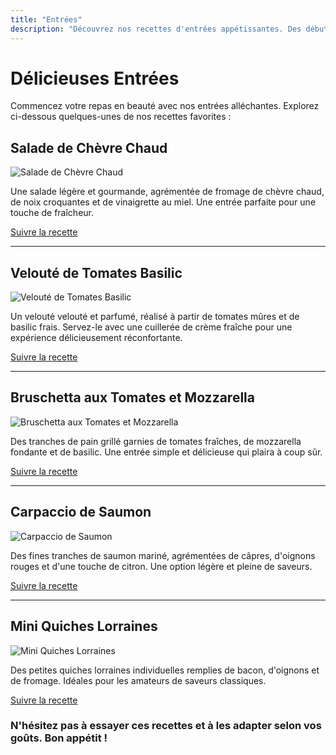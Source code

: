 ```yaml
---
title: "Entrées"
description: "Découvrez nos recettes d'entrées appétissantes. Des débuts de repas savoureux qui ouvrent l'appétit."
---
```


# Délicieuses Entrées

Commencez votre repas en beauté avec nos entrées alléchantes. Explorez ci-dessous quelques-unes de nos recettes favorites :

## Salade de Chèvre Chaud

![Salade de Chèvre Chaud](/recipes/salade-de-chevre-chaud.jpeg)

Une salade légère et gourmande, agrémentée de fromage de chèvre chaud, de noix croquantes et de vinaigrette au miel. Une entrée parfaite pour une touche de fraîcheur.

[Suivre la recette](recettes/salade-de-chevre-chaud)

---

## Velouté de Tomates Basilic

![Velouté de Tomates Basilic](/recipes/veloute-de-tomates-basilic.jpeg)

Un velouté velouté et parfumé, réalisé à partir de tomates mûres et de basilic frais. Servez-le avec une cuillerée de crème fraîche pour une expérience délicieusement réconfortante.

[Suivre la recette](recettes/veloute-de-tomates-basilic)

---

## Bruschetta aux Tomates et Mozzarella

![Bruschetta aux Tomates et Mozzarella](/recipes/bruschetta-aux-tomates-et-mozzarella.jpeg)

Des tranches de pain grillé garnies de tomates fraîches, de mozzarella fondante et de basilic. Une entrée simple et délicieuse qui plaira à coup sûr.

[Suivre la recette](recettes/bruschetta-aux-tomates-et-mozzarella)

---

## Carpaccio de Saumon

![Carpaccio de Saumon](/recipes/carpaccio-de-saumon.jpeg)

Des fines tranches de saumon mariné, agrémentées de câpres, d'oignons rouges et d'une touche de citron. Une option légère et pleine de saveurs.

[Suivre la recette](recettes/carpaccio-de-saumon)

---

## Mini Quiches Lorraines

![Mini Quiches Lorraines](/recipes/mini-quiches-lorraines.jpeg)

Des petites quiches lorraines individuelles remplies de bacon, d'oignons et de fromage. Idéales pour les amateurs de saveurs classiques.

[Suivre la recette](recettes/mini-quiches-lorraines)

### N'hésitez pas à essayer ces recettes et à les adapter selon vos goûts. Bon appétit !
